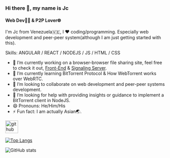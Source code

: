 ### Hi there 👋, my name is Jc
#### Web Dev👨‍💻 & P2P Lover🌐
I'm Jc from Venezuela🇻🇪, I ❤ coding/programming. Especially web development and peer-peer system(although I am just getting started with this).

Skills: ANGULAR / REACT / NODEJS / JS / HTML / CSS

- 🔭 I’m currently working on  a browser-browser file sharing site, feel free to check it out, [Front-End](https://github.com/jczasgit/pear-fs-react#readme) & [Signaling Server](https://github.com/jczasgit/pear-fs-server#readme). 
- 🌱 I’m currently learning BitTorrent Protocol & How WebTorrent works over WebRTC. 
- 👯 I’m looking to collaborate on web development and peer-peer systems development. 
- 🤔 I’m looking for help with providing insights or guidance to implement a BitTorrent client in NodeJS. 
- 😄 Pronouns: He/Him/His 
- ⚡ Fun fact: I am actually Asian🌏. 


[<img src='https://cdn.jsdelivr.net/npm/simple-icons@3.0.1/icons/github.svg' alt='github' height='40'>](https://github.com/jczasgit)  

[![Top Langs](https://github-readme-stats.vercel.app/api/top-langs/?username=jczasgit)](https://github.com/anuraghazra/github-readme-stats)

![GitHub stats](https://github-readme-stats.vercel.app/api?username=jczasgit&show_icons=true)  

